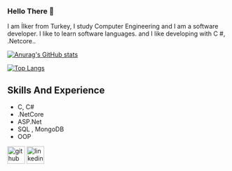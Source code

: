 ### Hello There  👋

I am İlker from Turkey, I study Computer Engineering and I am a software developer. I like to learn software languages. and I like developing with C #, .Netcore..

[![Anurag's GitHub stats](https://github-readme-stats.vercel.app/api?username=tkn24)](https://github.com/anuraghazra/github-readme-stats)

[![Top Langs](https://github-readme-stats.vercel.app/api/top-langs/?username=tkn24)](https://github.com/anuraghazra/github-readme-stats)

## Skills And Experience
* C, C# 
* .NetCore
* ASP.Net
* SQL , MongoDB
* OOP




[<img src='https://cdn.jsdelivr.net/npm/simple-icons@3.0.1/icons/github.svg' alt='github' height='40'>](https://github.com/tkn24)  [<img src='https://cdn.jsdelivr.net/npm/simple-icons@3.0.1/icons/linkedin.svg' alt='linkedin' height='40'>](https://www.linkedin.com/in/ilker-tekin-6350aa138/)  


